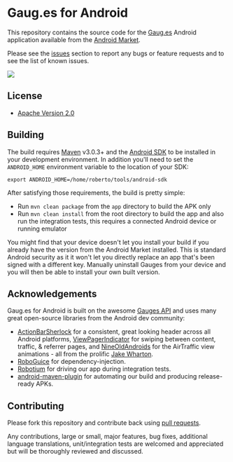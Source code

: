 # Gaug.es for Android

This repository contains the source code for the [Gaug.es](http://get.gaug.es/)
Android application available from the [Android Market](https://market.android.com/details?id=com.github.mobile.gauges).

Please see the [issues](https://github.com/github/gauges-android/issues) section
to report any bugs or feature requests and to see the list of known issues.

![](http://f.cl.ly/items/0j2o2e2T1s2q1g0B250s/Gauges_AndroidMarket.png)

## License

* [Apache Version 2.0](http://www.apache.org/licenses/LICENSE-2.0.html)

## Building

The build requires [Maven](http://maven.apache.org/download.html)
v3.0.3+ and the [Android SDK](http://developer.android.com/sdk/index.html)
to be installed in your development environment. In addition you'll need to set
the `ANDROID_HOME` environment variable to the location of your SDK:

    export ANDROID_HOME=/home/roberto/tools/android-sdk

After satisfying those requirements, the build is pretty simple:

* Run `mvn clean package` from the `app` directory to build the APK only
* Run `mvn clean install` from the root directory to build the app and also run
  the integration tests, this requires a connected Android device or running
  emulator

You might find that your device doesn't let you install your build if you
already have the version from the Android Market installed.  This is standard
Android security as it it won't let you directly replace an app that's been
signed with a different key.  Manually uninstall Gauges from your device and
you will then be able to install your own built version.

## Acknowledgements

Gaug.es for Android is built on the awesome [Gauges API](http://get.gaug.es/documentation/api/)
and uses many great open-source libraries from the Android dev community:

* [ActionBarSherlock](https://github.com/JakeWharton/ActionBarSherlock) for a
  consistent, great looking header across all Android platforms,
  [ViewPagerIndicator](https://github.com/JakeWharton/Android-ViewPagerIndicator)
  for swiping between content, traffic, & referrer pages, and
  [NineOldAndroids](https://github.com/JakeWharton/NineOldAndroids) for the
  AirTraffic view animations - all from the prolific
  [Jake Wharton](http://jakewharton.com/).
* [RoboGuice](http://code.google.com/p/roboguice/) for dependency-injection.
* [Robotium](http://code.google.com/p/robotium/)
  for driving our app during integration tests.
* [android-maven-plugin](https://github.com/jayway/maven-android-plugin)
  for automating our build and producing release-ready APKs.

## Contributing

Please fork this repository and contribute back using
[pull requests](https://github.com/github/gauges-android/pulls).

Any contributions, large or small, major features, bug fixes, additional
language translations, unit/integration tests are welcomed and appreciated
but will be thoroughly reviewed and discussed.
